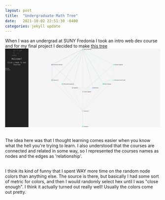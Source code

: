 ```yaml
---
layout: post
title:  "Undergraduate Math Tree"
date:   2021-10-02 22:51:30 -0400
categories: jekyll update
---
```

When I was an undergrad at SUNY Fredonia I took an intro web dev course and for my final project I decided to make [this tree](https://mathtree.github.io/)
<img width="768" src="/assets/images/mathtree.png"/>
<br><br>

The idea here was that I thought learning comes easier when you know what the hell you're trying to learn. I also understood that the courses are connected and related in some way, so I represented the courses names as nodes and the edges as 'relationship'. <br><br>

I think its kind of funny that I spent WAY more time on the random node colors than anything else. The source is there, but basically I had some sort of metric for colors, and then I would randomly select hex until I was "close enough". I think it actually turned out really well! Usually the colors come out pretty.